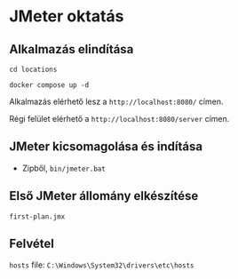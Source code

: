# JMeter oktatás

## Alkalmazás elindítása

```
cd locations
```

```
docker compose up -d
```

Alkalmazás elérhető lesz a `http://localhost:8080/` címen.

Régi felület elérhető a `http://localhost:8080/server` címen.

## JMeter kicsomagolása és indítása

* Zipből, `bin/jmeter.bat`

## Első JMeter állomány elkészítése

`first-plan.jmx`

## Felvétel

`hosts` file: `C:\Windows\System32\drivers\etc\hosts`